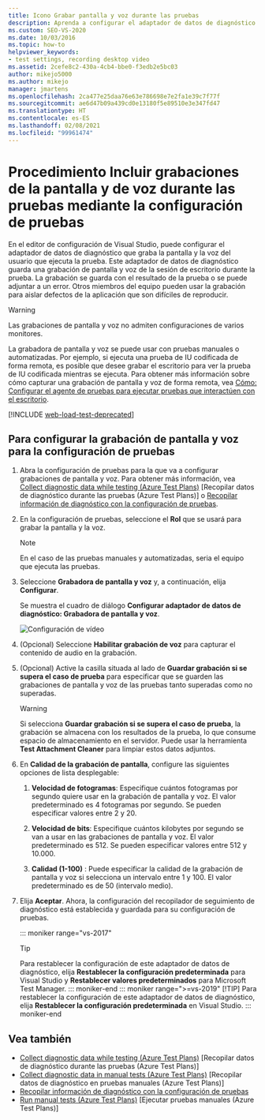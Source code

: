 ```yaml
---
title: Icono Grabar pantalla y voz durante las pruebas
description: Aprenda a configurar el adaptador de datos de diagnóstico que registra la pantalla y la voz del usuario que ejecuta la prueba en Visual Studio.
ms.custom: SEO-VS-2020
ms.date: 10/03/2016
ms.topic: how-to
helpviewer_keywords:
- test settings, recording desktop video
ms.assetid: 2cefe8c2-430a-4cb4-bbe0-f3edb2e5bc03
author: mikejo5000
ms.author: mikejo
manager: jmartens
ms.openlocfilehash: 2ca477e25daa76e63e786698e7e2fa1e39c7f77f
ms.sourcegitcommit: ae6d47b09a439cd0e13180f5e89510e3e347fd47
ms.translationtype: HT
ms.contentlocale: es-ES
ms.lasthandoff: 02/08/2021
ms.locfileid: "99961474"
---
```

# <a name="how-to-include-recordings-of-the-screen-and-voice-during-tests-using-test-settings"></a>Procedimiento Incluir grabaciones de la pantalla y de voz durante las pruebas mediante la configuración de pruebas

En el editor de configuración de Visual Studio, puede configurar el adaptador de datos de diagnóstico que graba la pantalla y la voz del usuario que ejecuta la prueba. Este adaptador de datos de diagnóstico guarda una grabación de pantalla y voz de la sesión de escritorio durante la prueba. La grabación se guarda con el resultado de la prueba o se puede adjuntar a un error. Otros miembros del equipo pueden usar la grabación para aislar defectos de la aplicación que son difíciles de reproducir.

> [!WARNING]
> Las grabaciones de pantalla y voz no admiten configuraciones de varios monitores.

La grabadora de pantalla y voz se puede usar con pruebas manuales o automatizadas. Por ejemplo, si ejecuta una prueba de IU codificada de forma remota, es posible que desee grabar el escritorio para ver la prueba de IU codificada mientras se ejecuta. Para obtener más información sobre cómo capturar una grabación de pantalla y voz de forma remota, vea [Cómo: Configurar el agente de pruebas para ejecutar pruebas que interactúen con el escritorio](../test/how-to-set-up-your-test-agent-to-run-tests-that-interact-with-the-desktop.md).

[!INCLUDE [web-load-test-deprecated](includes/web-load-test-deprecated.md)]

## <a name="to-configure-screen-and-voice-recording-for-your-test-settings"></a>Para configurar la grabación de pantalla y voz para la configuración de pruebas

1. Abra la configuración de pruebas para la que va a configurar grabaciones de pantalla y voz. Para obtener más información, vea [Collect diagnostic data while testing (Azure Test Plans)](/azure/devops/test/collect-diagnostic-data?view=vsts&preserve-view=true) [Recopilar datos de diagnóstico durante las pruebas (Azure Test Plans)] o [Recopilar información de diagnóstico con la configuración de pruebas](../test/collect-diagnostic-information-using-test-settings.md).

2. En la configuración de pruebas, seleccione el **Rol** que se usará para grabar la pantalla y la voz.

    > [!NOTE]
    > En el caso de las pruebas manuales y automatizadas, seria el equipo que ejecuta las pruebas.

3. Seleccione **Grabadora de pantalla y voz** y, a continuación, elija **Configurar**.

     Se muestra el cuadro de diálogo **Configurar adaptador de datos de diagnóstico: Grabadora de pantalla y voz**.

     ![Configuración de vídeo](../test/media/testsettingvideoconfiggdr.png)

4. (Opcional) Seleccione **Habilitar grabación de voz** para capturar el contenido de audio en la grabación.

5. (Opcional) Active la casilla situada al lado de **Guardar grabación si se supera el caso de prueba** para especificar que se guarden las grabaciones de pantalla y voz de las pruebas tanto superadas como no superadas.

    > [!WARNING]
    > Si selecciona **Guardar grabación si se supera el caso de prueba**, la grabación se almacena con los resultados de la prueba, lo que consume espacio de almacenamiento en el servidor. Puede usar la herramienta **Test Attachment Cleaner** para limpiar estos datos adjuntos.

6. En **Calidad de la grabación de pantalla**, configure las siguientes opciones de lista desplegable:

    1. **Velocidad de fotogramas**: Especifique cuántos fotogramas por segundo quiere usar en la grabación de pantalla y voz. El valor predeterminado es 4 fotogramas por segundo. Se pueden especificar valores entre 2 y 20.

    2. **Velocidad de bits**: Especifique cuántos kilobytes por segundo se van a usar en las grabaciones de pantalla y voz. El valor predeterminado es 512. Se pueden especificar valores entre 512 y 10.000.

    3. **Calidad (1-100)** : Puede especificar la calidad de la grabación de pantalla y voz si selecciona un intervalo entre 1 y 100. El valor predeterminado es de 50 (intervalo medio).

7. Elija **Aceptar**. Ahora, la configuración del recopilador de seguimiento de diagnóstico está establecida y guardada para su configuración de pruebas.

    ::: moniker range="vs-2017"
    > [!TIP]
    > Para restablecer la configuración de este adaptador de datos de diagnóstico, elija **Restablecer la configuración predeterminada** para Visual Studio y **Restablecer valores predeterminados** para Microsoft Test Manager.
    ::: moniker-end
    ::: moniker range=">=vs-2019"
    > [!TIP]
    > Para restablecer la configuración de este adaptador de datos de diagnóstico, elija **Restablecer la configuración predeterminada** en Visual Studio.
    ::: moniker-end

## <a name="see-also"></a>Vea también

- [Collect diagnostic data while testing (Azure Test Plans)](/azure/devops/test/collect-diagnostic-data?view=vsts&preserve-view=true) [Recopilar datos de diagnóstico durante las pruebas (Azure Test Plans)]
- [Collect diagnostic data in manual tests (Azure Test Plans)](/azure/devops/test/mtm/collect-more-diagnostic-data-in-manual-tests?view=vsts&preserve-view=true) [Recopilar datos de diagnóstico en pruebas manuales (Azure Test Plans)]
- [Recopilar información de diagnóstico con la configuración de pruebas](../test/collect-diagnostic-information-using-test-settings.md)
- [Run manual tests (Azure Test Plans)](/azure/devops/test/run-manual-tests?view=vsts&preserve-view=true) [Ejecutar pruebas manuales (Azure Test Plans)]